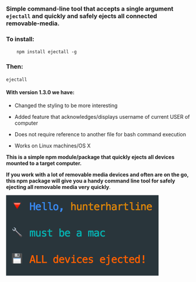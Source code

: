 ### Simple command-line tool that accepts a single argument ```ejectall``` and quickly and safely ejects all connected removable-media.

### To install:

```shell
    npm install ejectall -g
```
### Then:

``` shell
ejectall
```

#### With version 1.3.0 we have:

- Changed the styling to be more interesting

- Added feature that acknowledges/displays username of current USER of computer

- Does not require reference to another file for bash command execution

- Works on Linux machines/OS X

__This is a simple npm module/package that quickly ejects all devices mounted to a target
computer.__

__If you work with a lot of removable media devices and often are on the go, this npm package will give you a handy command line tool for safely ejecting all removable media very quickly__. 

![example photo](zoom_ex.png)
